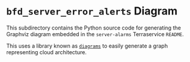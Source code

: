 # `bfd_server_error_alerts` Diagram

This subdirectory contains the Python source code for generating the Graphviz diagram embedded in the `server-alarms` Terraservice `README`.

This uses a library known as [`diagrams`](https://github.com/mingrammer/diagrams) to easily generate a graph representing cloud architecture.
